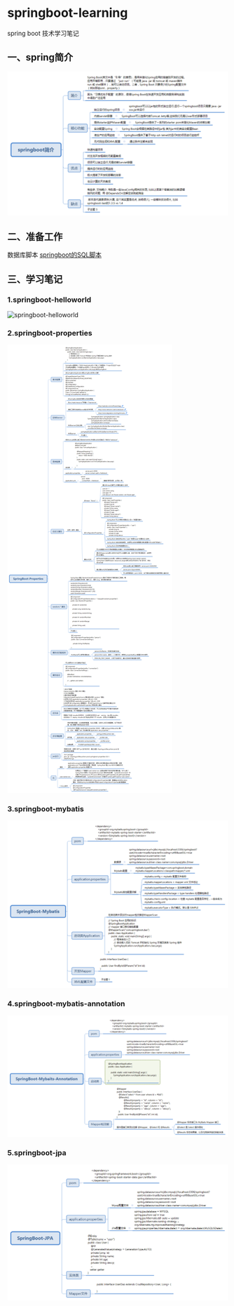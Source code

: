 # springboot-learning
spring boot 技术学习笔记

##  一、spring简介
![springboot简介](https://github.com/yangjava/springboot-learning/blob/master/doc/springboot/springboot%E7%AE%80%E4%BB%8B.png)


## 二、准备工作

数据库脚本
[springboot的SQL脚本](https://github.com/yangjava/springboot-learning/blob/master/doc/springboot.sql)

## 三、学习笔记
 ### 1.springboot-helloworld <br>
 ![springboot-helloworld](https://github.com/yangjava/springboot-learning/blob/master/doc/springboot/SpringBoot%E4%B9%8BHelloWorld.png)
 <br>
 ### 2.springboot-properties <br>
  ![springboot-properties](https://github.com/yangjava/springboot-learning/blob/master/doc/springboot/SpringBoot-Properties.png)
 <br>
 ### 3.springboot-mybatis <br>
  ![springboot-mybatis](https://github.com/yangjava/springboot-learning/blob/master/doc/springboot/SpringBoot-Mybatis.png)
 <br>
 ### 4.springboot-mybatis-annotation <br>
  ![springboot-t-mybatis-annotation](https://github.com/yangjava/springboot-learning/blob/master/doc/springboot/SpringBoot-Mybaits-Annotation.png)
 <br>
 ### 5.springboot-jpa <br>
  ![springboot-jpa](https://github.com/yangjava/springboot-learning/blob/master/doc/springboot/SpringBoot-JPA.png)
 <br>
